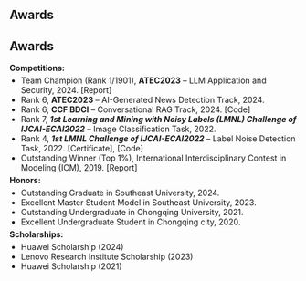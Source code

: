 ## Awards

## Awards

<div style="margin:0 0 5px;">
  <h4 style="display:inline; margin:0 10px 0 0;">Competitions:</h4>
</div>
<ul style="margin:0 0 5px; padding-left:20px;">
  <li><autocolor>Team Champion (Rank 1/1901), <strong>ATEC2023</strong> – LLM Application and Security, 2024. [<a href="https://tech.cnr.cn/techph/20240423/t20240423_526677850.shtml" style="text-decoration: none;">Report</a>]</autocolor></li>
  <li><autocolor>Rank 6, <strong>ATEC2023</strong> – AI-Generated News Detection Track, 2024.</autocolor></li>
  <li><autocolor>Rank 6, <strong>CCF BDCI</strong> – Conversational RAG Track, 2024. [<a href="https://github.com/wu-dd/BDCI-Solution" style="text-decoration: none;">Code</a>]</autocolor></li>
  <li><autocolor>Rank 7, <em><strong>1st Learning and Mining with Noisy Labels (LMNL) Challenge of IJCAI-ECAI2022</strong></em> – Image Classification Task, 2022.</autocolor></li>
  <li><autocolor>Rank 4, <em><strong>1st LMNL Challenge of IJCAI-ECAI2022</strong></em> – Label Noise Detection Task, 2022. [<a href="../certificates/1st of LMNL challenge.pdf" style="text-decoration: none;">Certificate</a>], [<a href="https://github.com/wu-dd/LMNL" style="text-decoration: none;">Code</a>]</autocolor></li>
  <li><autocolor>Outstanding Winner (Top 1%), International Interdisciplinary Contest in Modeling (ICM), 2019. [<a href="https://wmxy.cqu.edu.cn/info/1016/1173.htm" style="text-decoration: none;">Report</a>]</autocolor></li>
</ul>

<div style="margin:0 0 5px;">
  <h4 style="display:inline; margin:0 10px 0 0;">Honors:</h4>
</div>
<ul style="margin:0 0 5px; padding-left:20px;">
  <li><autocolor>Outstanding Graduate in Southeast University, 2024.</autocolor></li>
  <li><autocolor>Excellent Master Student Model in Southeast University, 2023.</autocolor></li>
  <li><autocolor>Outstanding Undergraduate in Chongqing University, 2021.</autocolor></li>
  <li><autocolor>Excellent Undergraduate Student in Chongqing city, 2020.</autocolor></li>
</ul>

<div style="margin:0 0 5px;">
  <h4 style="display:inline; margin:0 10px 0 0;">Scholarships:</h4>
</div>
<ul style="margin:0 0 20px; padding-left:20px;">
  <li><autocolor>Huawei Scholarship (2024)</autocolor></li>
  <li><autocolor>Lenovo Research Institute Scholarship (2023)</autocolor></li>
  <li><autocolor>Huawei Scholarship (2021)</autocolor></li>
</ul>
